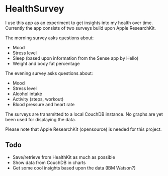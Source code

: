 # HealthSurvey

I use this app as an experiment to get insights into my health over time. Currently the app consists of two surveys build upon Apple ResearchKit.

The morning survey asks questions about:
  * Mood
  * Stress level
  * Sleep (based upon information from the Sense app by Hello)
  * Weight and body fat percentage

The evening survey asks questions about:
  * Mood
  * Stress level
  * Alcohol intake
  * Activity (steps, workout)
  * Blood pressure and heart rate
  
The surveys are transmitted to a local CouchDB instance. No graphs are yet been used for displaying the data. 

Please note that Apple ResearchKit (opensource) is needed for this project.

## Todo
  * Save/retrieve from HealthKit as much as possible
  * Show data from CouchDB in charts
  * Get some cool insights based upon the data (IBM Watson?)
  
  
